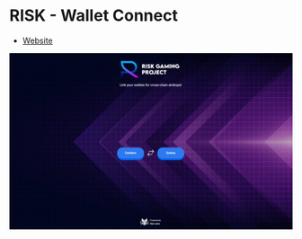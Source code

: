 # RISK - Wallet Connect

- [Website](https://risk-wallet-connect.vercel.app/)

<img src='./docs/preview.png' />
